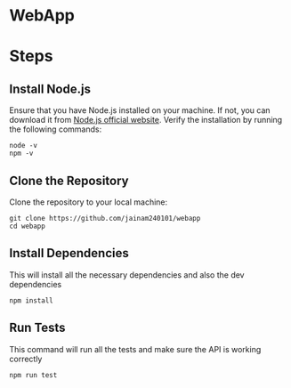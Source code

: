 # WebApp

# Steps
## Install Node.js
Ensure that you have Node.js installed on your machine. If not, you can download it from [Node.js official website](https://nodejs.org/).
Verify the installation by running the following commands:
```
node -v
npm -v
```
## Clone the Repository
Clone the repository to your local machine:
```
git clone https://github.com/jainam240101/webapp
cd webapp
```

## Install Dependencies
This will install all the necessary dependencies and also the dev dependencies
```
npm install
```

## Run Tests
This command will run all the tests and make sure the API is working correctly 
```
npm run test
```
